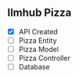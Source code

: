 ## Ilmhub Pizza
- [x] API Created
- [ ] Pizza Entity
- [ ] Pizza Model
- [ ] Pizza Controller
- [ ] Database
